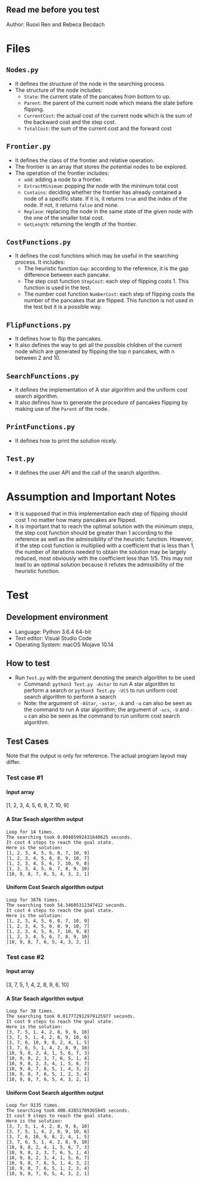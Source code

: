 Read me before you test
------

Author: Ruoxi Ren and Rebeca Becdach

# Files
## `Nodes.py`
* It defines the structure of the node in the searching process.
* The structure of the node includes:
    * `State`: the current state of the pancakes from bottom to up.
    * `Parent`: the parent of the current node which means the state before flipping.
    * `CurrentCost`: the actual cost of the current node which is the sum of the backward cost and the step cost.
    * `TotalCost`: the sum of the current cost and the forward cost
## `Frontier.py`
* It defines the class of the frontier and relative operation.
* The frontier is an array that stores the potential nodes to be explored.
* The operation of the frontier includes:
    * `add`: adding a node to a frontier.
    * `ExtractMinimum`: popping the node with the minimum total cost
    * `Contains`: deciding whether the frontier has already contained a node of a specific state. If it is, it returns `true` and the index of the node. If not, it returns `false` and none.
    * `Replace`: replacing the node in the same state of the given node with the one of the smaller total cost.
    * `GetLength`: returning the length of the frontier.
## `CostFunctions.py`
* It defines the cost functions which may be useful in the searching process. It includes:
    * The heuristic function `Gap`: according to the reference, it is the gap difference between each pancake.
    * The step cost function `StepCost`: each step of flipping costs 1. This function is used in the test.
    * The number cost function `NumberCost`: each step of flipping costs the number of the pancakes that are flipped. This function is not used in the test but it is a possible way.
## `FlipFunctions.py`
* It defines how to flip the pancakes.
* It also defines the way to get all the possible children of the current node which are generated by flipping the top n pancakes, with n between 2 and 10.
## `SearchFunctions.py`
* It defines the implementation of A star algorithm and the uniform cost search algorithm.
* It also defines how to generate the procedure of pancakes flipping by making use of the `Parent` of the node.
## `PrintFunctions.py`
* It defines how to print the solution nicely.
## `Test.py`
* It defines the user API and the call of the search algorithm.

# Assumption and Important Notes
* It is supposed that in this implementation each step of flipping should cost 1 no matter how many pancakes are flipped.
* It is important that to reach the optimal solution with the minimum steps, the step cost function should be greater than 1 according to the reference as well as the admissibility of the heuristic function. However, if the step cost function is multiplied with a coefficient that is less than 1, the number of iterations needed to obtain the solution may be largely reduced, most obviously with the coefficient less than 1/5. This may not lead to an optimal solution because it refutes the admissibility of the heuristic function.

# Test
## Development environment
* Language: Python 3.6.4 64-bit
* Text editor: Visual Studio Code
* Operating System: macOS Mojave 10.14
## How to test
* Run `Test.py` with the argument denoting the search algorithm to be used 
    * Command: `python3 Test.py -Astar` to run A star algorithm to perform a search or `python3 Test.py -UCS` to run uniform cost search algorithm to perform a search
    * Note: the argument of `-AStar`, `-astar`, `-A` and `-a` can also be seen as the command to run A star algorithm; the argument of `-ucs`, `-U` and `-u` can also be seen as the command to run uniform cost search algorithm.
## Test Cases
Note that the output is only for reference. The actual program layout may differ.
### Test case #1
#### Input array
[1, 2, 3, 4, 5, 6, 8, 7, 10, 9]
#### A Star Seach algorithm output
```
Loop for 14 times.
The searching took 0.00485992431640625 seconds.
It cost 4 steps to reach the goal state.
Here is the solution:
[1, 2, 3, 4, 5, 6, 8, 7, 10, 9]
[1, 2, 3, 4, 5, 6, 8, 9, 10, 7]
[1, 2, 3, 4, 5, 6, 7, 10, 9, 8]
[1, 2, 3, 4, 5, 6, 7, 8, 9, 10]
[10, 9, 8, 7, 6, 5, 4, 3, 2, 1]
```
#### Uniform Cost Search algorithm output
```
Loop for 3876 times.
The searching took 54.34605312347412 seconds.
It cost 4 steps to reach the goal state.
Here is the solution:
[1, 2, 3, 4, 5, 6, 8, 7, 10, 9]
[1, 2, 3, 4, 5, 6, 8, 9, 10, 7]
[1, 2, 3, 4, 5, 6, 7, 10, 9, 8]
[1, 2, 3, 4, 5, 6, 7, 8, 9, 10]
[10, 9, 8, 7, 6, 5, 4, 3, 2, 1]
```

### Test case #2
#### Input array
[3, 7, 5, 1, 4, 2, 8, 9, 6, 10]
#### A Star Seach algorithm output
```
Loop for 38 times.
The searching took 0.017772912979125977 seconds.
It cost 9 steps to reach the goal state.
Here is the solution:
[3, 7, 5, 1, 4, 2, 8, 9, 6, 10]
[3, 7, 5, 1, 4, 2, 8, 9, 10, 6]
[3, 7, 6, 10, 9, 8, 2, 4, 1, 5]
[3, 7, 6, 5, 1, 4, 2, 8, 9, 10]
[10, 9, 8, 2, 4, 1, 5, 6, 7, 3]
[10, 9, 8, 2, 3, 7, 6, 5, 1, 4]
[10, 9, 8, 2, 3, 4, 1, 5, 6, 7]
[10, 9, 8, 7, 6, 5, 1, 4, 3, 2]
[10, 9, 8, 7, 6, 5, 1, 2, 3, 4]
[10, 9, 8, 7, 6, 5, 4, 3, 2, 1]
```
#### Uniform Cost Search algorithm output
```
Loop for 9135 times.
The searching took 400.43851709365845 seconds.
It cost 9 steps to reach the goal state.
Here is the solution:
[3, 7, 5, 1, 4, 2, 8, 9, 6, 10]
[3, 7, 5, 1, 4, 2, 8, 9, 10, 6]
[3, 7, 6, 10, 9, 8, 2, 4, 1, 5]
[3, 7, 6, 5, 1, 4, 2, 8, 9, 10]
[10, 9, 8, 2, 4, 1, 5, 6, 7, 3]
[10, 9, 8, 2, 3, 7, 6, 5, 1, 4]
[10, 9, 8, 2, 3, 4, 1, 5, 6, 7]
[10, 9, 8, 7, 6, 5, 1, 4, 3, 2]
[10, 9, 8, 7, 6, 5, 1, 2, 3, 4]
[10, 9, 8, 7, 6, 5, 4, 3, 2, 1]
```
